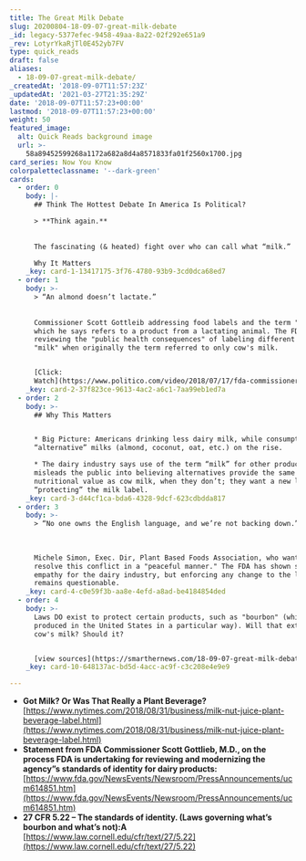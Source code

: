 ```yaml
---
title: The Great Milk Debate
slug: 20200804-18-09-07-great-milk-debate
_id: legacy-5377efec-9458-49aa-8a22-02f292e651a9
_rev: LotyrYkaRjTl0E452yb7FV
type: quick_reads
draft: false
aliases:
  - 18-09-07-great-milk-debate/
_createdAt: '2018-09-07T11:57:23Z'
_updatedAt: '2021-03-27T21:35:29Z'
date: '2018-09-07T11:57:23+00:00'
lastmod: '2018-09-07T11:57:23+00:00'
weight: 50
featured_image:
  alt: Quick Reads background image
  url: >-
    58a89452599268a1172a682a8d4a8571833fa01f2560x1700.jpg
card_series: Now You Know
colorpaletteclassname: '--dark-green'
cards:
  - order: 0
    body: |-
      ## Think The Hottest Debate In America Is Political?

      > **Think again.**  
        
        
      The fascinating (& heated) fight over who can call what “milk.”

      Why It Matters
    _key: card-1-13417175-3f76-4780-93b9-3cd0dca68ed7
  - order: 1
    body: >-
      > “An almond doesn’t lactate.”  
        
        
      Commissioner Scott Gottleib addressing food labels and the term "milk" -
      which he says refers to a product from a lactating animal. The FDA is
      reviewing the "public health consequences" of labeling different products
      "milk" when originally the term referred to only cow's milk.


      [Click:
      Watch](https://www.politico.com/video/2018/07/17/fda-commissioner-on-milk-regulation-an-almond-doesnt-lactate-067140)
    _key: card-2-37f823ce-9613-4ac2-a6c1-7aa99eb1ed7a
  - order: 2
    body: >-
      ## Why This Matters


      * Big Picture: Americans drinking less dairy milk, while consumption of
      “alternative” milks (almond, coconut, oat, etc.) on the rise.

      * The dairy industry says use of the term “milk” for other products
      misleads the public into believing alternatives provide the same
      nutritional value as cow milk, when they don’t; they want a new law
      “protecting” the milk label.
    _key: card-3-d44cf1ca-bda6-4328-9dcf-623cdbdda817
  - order: 3
    body: >-
      > “No one owns the English language, and we’re not backing down.”  
        
        
        
      Michele Simon, Exec. Dir, Plant Based Foods Association, who wants to
      resolve this conflict in a "peaceful manner." The FDA has shown signs of
      empathy for the dairy industry, but enforcing any change to the language
      remains questionable.
    _key: card-4-c0e59f3b-aa8e-4efd-a8ad-be4184854ded
  - order: 4
    body: >-
      Laws DO exist to protect certain products, such as "bourbon" (whiskey
      produced in the United States in a particular way). Will that extend to
      cow's milk? Should it?


      [view sources](https://smarthernews.com/18-09-07-great-milk-debate/)
    _key: card-10-648137ac-bd5d-4acc-ac9f-c3c208e4e9e9

---
```

* **Got Milk? Or Was That Really a Plant Beverage?**  
[https://www.nytimes.com/2018/08/31/business/milk-nut-juice-plant-beverage-label.html](https://www.nytimes.com/2018/08/31/business/milk-nut-juice-plant-beverage-label.html)
* **Statement from FDA Commissioner Scott Gottlieb, M.D., on the process FDA is undertaking for reviewing and modernizing the agency”s standards of identity for dairy products:**  
[https://www.fda.gov/NewsEvents/Newsroom/PressAnnouncements/ucm614851.htm](https://www.fda.gov/NewsEvents/Newsroom/PressAnnouncements/ucm614851.htm)
* **27 CFR 5.22 – The standards of identity. (Laws governing what’s bourbon and what’s not):A**  
[https://www.law.cornell.edu/cfr/text/27/5.22](https://www.law.cornell.edu/cfr/text/27/5.22)